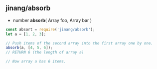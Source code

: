 ##	jinang/absorb

*   number __absorb__( Array foo, Array bar )

```javascript
const absort = require('jinang/absorb');
let a = [1, 2, 3];

// Push items of the second array into the first array one by one.
absorb(a, [4, 5, 6]);
// RETURN 6 (the length of array a)

// Now array a has 6 items.
```